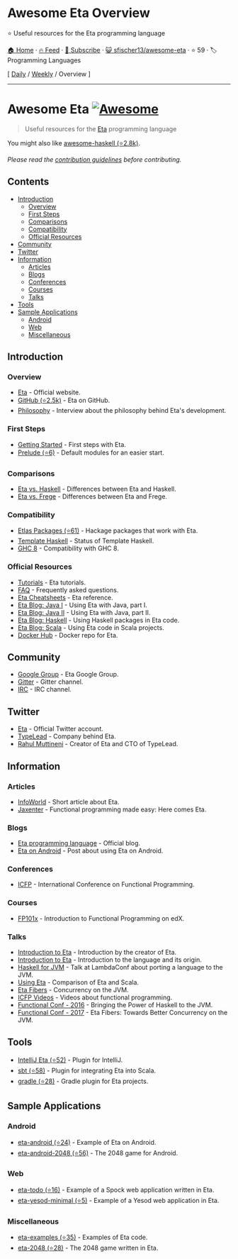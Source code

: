 # Awesome Eta Overview

:star: Useful resources for the Eta programming language

[🏠 Home](/README.md) · [🔥 Feed](https://www.trackawesomelist.com/sfischer13/awesome-eta/rss.xml) · [📮 Subscribe](https://trackawesomelist.us17.list-manage.com/subscribe?u=d2f0117aa829c83a63ec63c2f&id=36a103854c) · [😺 sfischer13/awesome-eta](https://github.com/sfischer13/awesome-eta) · ⭐ 59 · 🏷️ Programming Languages

[ [Daily](/content/sfischer13/awesome-eta/README.md) / [Weekly](/content/sfischer13/awesome-eta/week/README.md) / Overview ]

---

<!--lint disable double-link-->

# Awesome Eta [![Awesome](https://awesome.re/badge.svg)](https://awesome.re)

> Useful resources for the [Eta](https://eta-lang.org/) programming language

You might also like [awesome-haskell (⭐2.8k)](https://github.com/krispo/awesome-haskell).

*Please read the [contribution guidelines](https://github.com/sfischer13/awesome-eta/blob/main/README.md/contributing.md) before contributing.*

## Contents

<!-- START doctoc generated TOC please keep comment here to allow auto update -->

<!-- DON'T EDIT THIS SECTION, INSTEAD RE-RUN doctoc TO UPDATE -->

*   [Introduction](#introduction)
    *   [Overview](#overview)
    *   [First Steps](#first-steps)
    *   [Comparisons](#comparisons)
    *   [Compatibility](#compatibility)
    *   [Official Resources](#official-resources)
*   [Community](#community)
*   [Twitter](#twitter)
*   [Information](#information)
    *   [Articles](#articles)
    *   [Blogs](#blogs)
    *   [Conferences](#conferences)
    *   [Courses](#courses)
    *   [Talks](#talks)
*   [Tools](#tools)
*   [Sample Applications](#sample-applications)
    *   [Android](#android)
    *   [Web](#web)
    *   [Miscellaneous](#miscellaneous)

<!-- END doctoc generated TOC please keep comment here to allow auto update -->

## Introduction

### Overview

*   [Eta](https://eta-lang.org/) - Official website.
*   [GitHub (⭐2.5k)](https://github.com/typelead/eta) - Eta on GitHub.
*   [Philosophy](http://blog.ezyang.com/2018/09/hiw18-lets-go-mainstream-with-eta/) - Interview about the philosophy behind Eta's development.

### First Steps

*   [Getting Started](https://eta-lang.org/docs/user-guides/eta-user-guide/introduction/what-is-eta) - First steps with Eta.
*   [Prelude (⭐6)](https://github.com/eta-lang/eta-prelude) - Default modules for an easier start.

### Comparisons

*   [Eta vs. Haskell](https://eta-lang.org/docs/faq#eta-not-haskell) - Differences between Eta and Haskell.
*   [Eta vs. Frege](https://eta-lang.org/docs/faq#eta-vs-frege) - Differences between Eta and Frege.

### Compatibility

*   [Etlas Packages (⭐61)](https://github.com/typelead/eta-hackage#supported-packages) - Hackage packages that work with Eta.
*   [Template Haskell](https://eta-lang.org/docs/faq#eta-repl-support) - Status of Template Haskell.
*   [GHC 8](https://eta-lang.org/docs/faq#is-eta-compatible-ghc8) - Compatibility with GHC 8.

### Official Resources

*   [Tutorials](https://eta-lang.org/docs/tutorials) - Eta tutorials.
*   [FAQ](https://eta-lang.org/docs/faq) - Frequently asked questions.
*   [Eta Cheatsheets](https://eta-lang.org/docs/cheatsheets) - Eta reference.
*   [Eta Blog: Java I](https://blog.eta-lang.org/https-medium-com-jyothsnasrinivas-the-best-of-both-the-worlds-eta-and-java-part-1-336d181de89d) - Using Eta with Java, part I.
*   [Eta Blog: Java II](https://blog.eta-lang.org/the-best-of-both-the-worlds-eta-and-java-part-2-d7cf27acdef7) - Using Eta with Java, part II.
*   [Eta Blog: Haskell](https://blog.eta-lang.org/eta-in-practice-working-with-haskell-packages-5dfa3dc0c98a) - Using Haskell packages in Eta code.
*   [Eta Blog: Scala](https://blog.eta-lang.org/integrating-eta-into-your-scala-projects-a8d494a2c5b0) - Using Eta code in Scala projects.
*   [Docker Hub](https://hub.docker.com/r/typelead/eta/) - Docker repo for Eta.

## Community

*   [Google Group](https://groups.google.com/forum/#!forum/eta-discuss) - Eta Google Group.
*   [Gitter](https://gitter.im/typelead/eta) - Gitter channel.
*   [IRC](https://kiwiirc.com/client/irc.freenode.net/#eta-lang) - IRC channel.

## Twitter

*   [Eta](https://twitter.com/eta_lang) - Official Twitter account.
*   [TypeLead](https://twitter.com/typelead) - Company behind Eta.
*   [Rahul Muttineni](https://twitter.com/rahulmutt) - Creator of Eta and CTO of TypeLead.

## Information

### Articles

*   [InfoWorld](https://www.infoworld.com/article/3157373/java/new-jvm-language-stands-apart-from-scala-clojure.html) - Short article about Eta.
*   [Jaxenter](https://jaxenter.com/eta-pirates-of-the-jvm-133518.html) - Functional programming made easy: Here comes Eta.

### Blogs

*   [Eta programming language](https://blog.eta-lang.org/) - Official blog.
*   [Eta on Android](https://brianmckenna.org/blog/eta_android) - Post about using Eta on Android.

### Conferences

*   [ICFP](http://www.icfpconference.org/) - International Conference on Functional Programming.

### Courses

*   [FP101x](https://www.edx.org/course/introduction-functional-programming-delftx-fp101x-0) - Introduction to Functional Programming on edX.

### Talks

*   [Introduction to Eta](https://www.youtube.com/watch?v=hmDLNO7Gkxs) - Introduction by the creator of Eta.
*   [Introduction to Eta](https://brianmckenna.org/files/presentations/lambdajam-2017-eta.pdf) - Introduction to the language and its origin.
*   [Haskell for JVM](https://www.youtube.com/watch?v=P1dmHKJ2vak) - Talk at LambdaConf about porting a language to the JVM.
*   [Using Eta](https://speakerdeck.com/filippovitale/using-eta-for-what-you-dont-like-writing-in-scala) - Comparison of Eta and Scala.
*   [Eta Fibers](https://rahulmutt.github.io/slides/fuconf17-eta-fibers/slides.html#1) - Concurrency on the JVM.
*   [ICFP Videos](https://www.youtube.com/channel/UCwRL68qZFfub1Ep1EScfmBw) - Videos about functional programming.
*   [Functional Conf - 2016](https://www.youtube.com/watch?v=CscBSNF6qnE) - Bringing the Power of Haskell to the JVM.
*   [Functional Conf - 2017](https://www.youtube.com/watch?v=ZuJg2cfmSmw) - Eta Fibers: Towards Better Concurrency on the JVM.

## Tools

*   [IntelliJ Eta (⭐52)](https://github.com/typelead/intellij-eta) - Plugin for IntelliJ.
*   [sbt (⭐58)](https://github.com/typelead/sbt-eta) - Plugin for integrating Eta into Scala.
*   [gradle (⭐28)](https://github.com/typelead/gradle-eta) - Gradle plugin for Eta projects.

## Sample Applications

### Android

*   [eta-android (⭐24)](https://github.com/puffnfresh/eta-android) - Example of Eta on Android.
*   [eta-android-2048 (⭐56)](https://github.com/Jyothsnasrinivas/eta-android-2048) - The 2048 game for Android.

### Web

*   [eta-todo (⭐16)](https://github.com/Jyothsnasrinivas/eta-todo) - Example of a Spock web application written in Eta.
*   [eta-yesod-minimal (⭐5)](https://github.com/Jyothsnasrinivas/eta-yesod-minimal) - Example of a Yesod web application in Eta.

### Miscellaneous

*   [eta-examples (⭐35)](https://github.com/typelead/eta-examples) - Examples of Eta code.
*   [eta-2048 (⭐28)](https://github.com/rahulmutt/eta-2048) - The 2048 game written in Eta.

